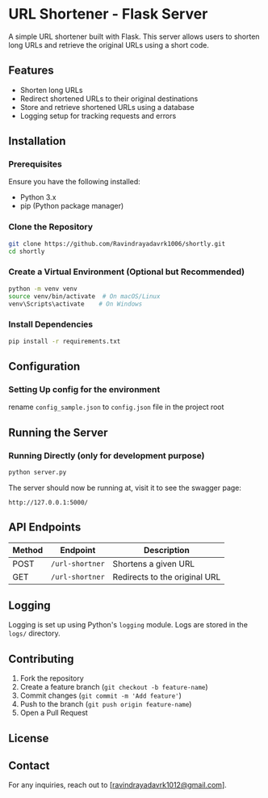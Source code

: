 # URL Shortener - Flask Server

A simple URL shortener built with Flask. This server allows users to shorten long URLs and retrieve the original URLs using a short code.

## Features
- Shorten long URLs
- Redirect shortened URLs to their original destinations
- Store and retrieve shortened URLs using a database
- Logging setup for tracking requests and errors

## Installation

### Prerequisites
Ensure you have the following installed:
- Python 3.x
- pip (Python package manager)

### Clone the Repository
```sh
git clone https://github.com/Ravindrayadavrk1006/shortly.git
cd shortly
```

### Create a Virtual Environment (Optional but Recommended)
```sh
python -m venv venv
source venv/bin/activate  # On macOS/Linux
venv\Scripts\activate    # On Windows
```

### Install Dependencies
```sh
pip install -r requirements.txt
```

## Configuration
### Setting Up config for the environment 
rename `config_sample.json` to `config.json` file in the project root

## Running the Server

### Running Directly (only for development purpose)
```sh
python server.py
```

The server should now be running at, visit it to see the swagger page:
```
http://127.0.0.1:5000/
```

## API Endpoints
| Method | Endpoint | Description |
|--------|---------|-------------|
| POST | `/url-shortner` | Shortens a given URL |
| GET  | `/url-shortner` | Redirects to the original URL |

## Logging
Logging is set up using Python's `logging` module. Logs are stored in the `logs/` directory.

## Contributing
1. Fork the repository
2. Create a feature branch (`git checkout -b feature-name`)
3. Commit changes (`git commit -m 'Add feature'`)
4. Push to the branch (`git push origin feature-name`)
5. Open a Pull Request

## License

## Contact
For any inquiries, reach out to [ravindrayadavrk1012@gmail.com].

